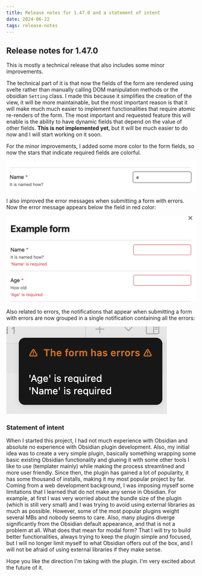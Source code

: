 ```yaml
---
title: Release notes for 1.47.0 and a statement of intent
date: 2024-06-22
tags: release-notes
---
```


## Release notes for 1.47.0

This is mostly a technical release that also includes some minor improvements.

The technical part of it is that now the fields of the form are rendered using svelte rather than manually calling DOM manipulation methods
or the obsidian `Setting` class.
I made this because it simplifies the creation of the view, it will be more maintainable, but the most important reason is that it will
make much much easier to implement functionalities that require atomic re-renders of the form.
The most important and requested feature this will enable is the ability to have dynamic fields that depend on the value of other fields.
**This is not implemented yet**, but it will be much easier to do now and I will start working on it soon.

For the minor improvements, I added some more color to the form fields, so now the stars that indicate required fields are colorful.

![colorful stars](<Screenshot 2024-06-22 at 13.42.07.png>)

I also improved the error messages when submitting a form with errors.
Now the error message appears below the field in red color:

![better field errors](<Screenshot 2024-06-22 at 13.41.51.png>)

Also related to errors, the notifications that appear when submitting a form with errors are now grouped in a single notification containing all the errors:

![grouped notification errors](<Screenshot 2024-06-22 at 13.41.42.png>)

### Statement of intent

When I started this project, I had not much experience with Obsidian and absolute no experience with Obsidian plugin development.
Also, my initial idea was to create a very simple plugin, basically something wrapping some basic existing Obsidian functionality and glueing it with some other tools I like to use (templater mainly) while making the process streamlined and more user friendly.
Since then, the plugin has gained a lot of popularity, it has some thousand of installs, making it my most popular project by far.
Coming from a web development background, I was imposing myself some limitations that I learned that do not make any sense in Obsidian.
For example, at first I was very worried about the bundle size of the plugin (which is still very small) and I was trying to avoid using external libraries as much as possible.
However, some of the most popular plugins weight several MBs and nobody seems to care.
Also, many plugins diverge significantly from the Obsidian default appearance, and that is not a problem at all.
What does that mean for modal form? That I will try to build better functionalities, always trying to keep the plugin simple and focused, but I will no longer
limit myself to what Obsidian offers out of the box, and I will not be afraid of using external libraries if they make sense.

Hope you like the direction I'm taking with the plugin. I'm very excited about the future of it.
